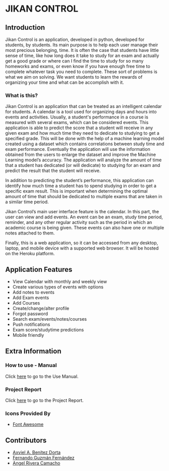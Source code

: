 # JIKAN CONTROL

## Introduction
Jikan Control is an application, developed in python, developed for students, by students. Its main purpose is to help each user manage their most precious belonging, time. It is often the case that students have little sense of time, like how long does it take to study for an exam and actually get a good grade or where can I find the time to study for so many homeworks and exams, or even know if you have enough free time to complete whatever task you need to complete. These sort of problems is what we aim on solving. We want students to learn the rewards of organizing your time and what can be accomplish with it.


### What is this?

Jikan Control is an application that can be treated as an intelligent calendar for students. A calendar is a tool used for organizing days and hours into events and activities. Usually, a student's performance in a course is measured with several exams, which can be considered events. This application is able to predict the score that a student will receive in any given exam and how much time they need to dedicate to studying to get a specified grade. This will be done with the help of a machine learning model created using a dataset which contains correlations between study time and exam performance. Eventually the application will use the information obtained from the users to enlarge the dataset and improve the Machine Learning model’s accuracy. The application will analyze the amount of time that a student has dedicated (or will dedicate) to studying for an exam and predict the result that the student will receive. 

In addition to predicting the student’s performance, this application can identify how much time a student has to spend studying in order to get a specific exam result. This is important when determining the optimal amount of time that should be dedicated to multiple exams that are taken in a similar time period. 

Jikan Control’s main user interface feature is the calendar. In this part, the user can view and add events. An event can be an exam, study time period, reminder, and any other regular activity such as the period in which an academic course is being given. These events can also have one or multiple notes attached to them.

Finally, this is a web application, so it can be accessed from any desktop, laptop, and mobile device with a supported web browser. It will be hosted on the Heroku platform. 

## Application Features

* View Calendar with monthly and weekly view
* Create various types of events with options
* Add notes to events
* Add Exam events
* Add Courses
* Create/change/alter profile
* Forgot password
* Search exam/events/notes/courses
* Push notifications
* Exam score/studytime predictions
* Mobile friendly


## Extra Information

### How to use - Manual

Click [here](https://google.com) to go to the Use Manual.

### Project Report

Click [here](https://google.com) to go to the Project Report.

### Icons Provided By

* [Font Awesome](https://fontawesome.com/)

## Contributors

* [Axviel A. Benítez Dorta](https://github.com/axviel)
* [Fernando Guzmán Fernández](https://github.com/FernandoLGuzman)
* [Angel Rivera Camacho](https://github.com/anrarivera)


